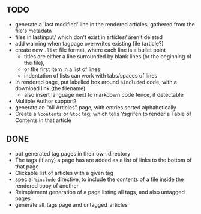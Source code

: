 TODO
----
* generate a 'last modified' line in the rendered articles, gathered from the file's metadata
* files in lastinput/ which don't exist in articles/ aren't deleted
* add warning when tagpage overwrites existing file (article?)
* create new `.list` file format, where each line is a bullet point
	- titles are either a line surrounded by blank lines (or the beginning of the file),
	- or the first item in a list of lines
	- indentation of lists can work with tabs/spaces of lines
* In rendered page, put labelled box around `%include`d code, with a download link (the filename)
	- also insert language next to markdown code fence, if detectable
* Multiple Author support?
* generate an "All Articles" page, with entries sorted alphabetically
* Create a `%contents` or `%toc` tag, which tells Ysgrifen to render a Table of Contents in that article


DONE
----
* put generated tag pages in their own directory
* The tags (if any) a page has are added as a list of links to the bottom of that page
* Clickable list of articles with a given tag
* special `%include` directive, to include the contents of a file inside the rendered copy of another
* Reimplement generation of a page listing all tags, and also untagged pages
* generate all_tags page and untagged_articles
